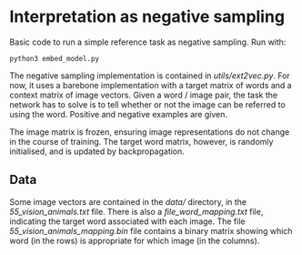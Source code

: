 # Interpretation as negative sampling

Basic code to run a simple reference task as negative sampling. Run with:

    python3 embed_model.py


The negative sampling implementation is contained in *utils/ext2vec.py*. For now, it uses a barebone implementation with a target matrix of words and a context matrix of image vectors. Given a word / image pair, the task the network has to solve is to tell whether or not the image can be referred to using the word. Positive and negative examples are given. 

The image matrix is frozen, ensuring image representations do not change in the course of training. The target word matrix, however, is randomly initialised, and is updated by backpropagation.

## Data

Some image vectors are contained in the *data/* directory, in the *55_vision_animals.txt* file. There is also a *file_word_mapping.txt* file, indicating the target word associated with each image. The file *55_vision_animals_mapping.bin* file contains a binary matrix showing which word (in the rows) is appropriate for which image (in the columns).


